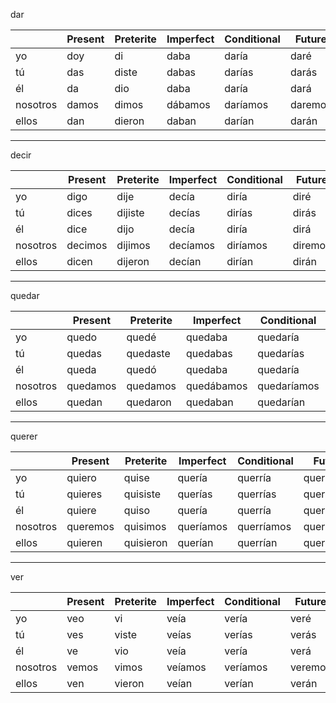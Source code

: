 

dar

| | Present | Preterite | Imperfect | Conditional | Future |
|-|-|-|-|-|-|
yo | doy | di | daba | daría | daré |
tú | das | diste | dabas | darías | darás |
él | da | dio | daba | daría | dará | 	
nosotros | damos | dimos | dábamos | daríamos | daremos |
ellos | dan | dieron | daban | darían | darán |

---
decir

| | Present | Preterite | Imperfect | Conditional | Future |
|-|-|-|-|-|-|
yo | digo | dije | decía | diría | diré |
tú | dices | dijiste | decías | dirías | dirás |
él | dice | dijo | decía | diría | dirá | 	
nosotros | decimos | dijimos | decíamos | diríamos | diremos |
ellos | dicen | dijeron | decían | dirían | dirán |

---
quedar

| | Present | Preterite | Imperfect | Conditional | Future |
|-|-|-|-|-|-|
yo | quedo | quedé | quedaba | quedaría | quedaré |
tú | quedas | quedaste | quedabas | quedarías | quedarás |
él | queda | quedó | quedaba | quedaría | quedará |
nosotros | quedamos | quedamos | quedábamos | quedaríamos | quedaremos |
ellos	| quedan | quedaron | quedaban | quedarían | quedarán |

---
querer

| | Present | Preterite | Imperfect | Conditional | Future |
|-|-|-|-|-|-|
yo | quiero | quise | quería | querría | querré |
tú | quieres | quisiste | querías | querrías | querrás |
él | quiere | quiso | quería | querría | querrá |
nosotros | queremos | quisimos | queríamos | querríamos | querremos |
ellos | quieren | quisieron | querían | querrían | querrán |

---
ver

| | Present | Preterite | Imperfect | Conditional | Future |
|-|-|-|-|-|-|
yo | veo | vi | veía | vería | veré |
tú | ves | viste | veías | verías | verás |
él | ve | vio | veía | vería | verá |
nosotros | vemos | vimos | veíamos | veríamos | veremos |
ellos | ven | vieron | veían | verían | verán |
